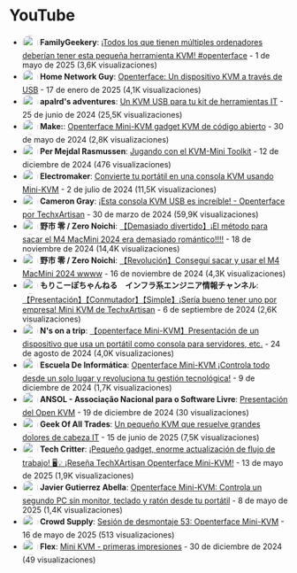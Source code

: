 # YouTube

- <a href="https://www.youtube.com/@FamilyGeekery"><img src="https://yt3.ggpht.com/E0GurViIbPH1skzVN5g7rjvyGnwAGHyjmuBgfjPDn3LyoWApDl4KAXKCt5bEya93aDGL7inhwg=s88-c-k-c0x00ffffff-no-rj" alt="" width="28" style="border-radius: 50%; vertical-align: middle;" onerror="this.style.display='none'"></a> **FamilyGeekery**: [¡Todos los que tienen múltiples ordenadores deberían tener esta pequeña herramienta KVM! #openterface](https://www.youtube.com/watch?v=l5e1wHwZ__c) - 1 de mayo de 2025 (3,6K visualizaciones)
- <a href="https://www.youtube.com/@Home Network Guy"><img src="https://yt3.ggpht.com/wmQPGuau8ThNtsGR0Kc6m78_55P0_hH6fB4p2dPwHlIXyZ61SGk7yl9ogIMxaWhb8Q0f8zAn=s88-c-k-c0x00ffffff-no-rj" alt="" width="28" style="border-radius: 50%; vertical-align: middle;" onerror="this.style.display='none'"></a> **Home Network Guy**: [Openterface: Un dispositivo KVM a través de USB](https://www.youtube.com/watch?v=sKDYsKBv90A) - 17 de enero de 2025 (4,1K visualizaciones)
- <a href="https://www.youtube.com/@apalrd's adventures"><img src="https://yt3.ggpht.com/qencJ8YC4SCPbV_ylp47d-yNIAMTzt6QlncVrJ8FfwRDYeB4m7St7MZNSCDOVx3Qw_9CJxHR5A=s88-c-k-c0x00ffffff-no-rj" alt="" width="28" style="border-radius: 50%; vertical-align: middle;" onerror="this.style.display='none'"></a> **apalrd's adventures**: [Un KVM USB para tu kit de herramientas IT](https://www.youtube.com/watch?v=ZZ5P6MnBcHw) - 25 de junio de 2024 (25,5K visualizaciones)
- <a href="https://www.youtube.com/@Make:"><img src="https://yt3.ggpht.com/ytc/AIdro_mbT6bPBRqaz5fH4ZhPL1KzEDJ1y1-ZgA8Bt1OATJ9omHvR=s88-c-k-c0x00ffffff-no-rj" alt="" width="28" style="border-radius: 50%; vertical-align: middle;" onerror="this.style.display='none'"></a> **Make:**: [Openterface Mini-KVM gadget KVM de código abierto](https://www.youtube.com/watch?v=lwitzvmxsgc) - 30 de mayo de 2024 (2,8K visualizaciones)
- <a href="https://www.youtube.com/@Per Mejdal Rasmussen"><img src="https://yt3.ggpht.com/ytc/AIdro_kdotLHlTa1Y2q8-iN2iWHWF1EUnyVTxxrfbXqb-9ql7sY=s88-c-k-c0x00ffffff-no-rj" alt="" width="28" style="border-radius: 50%; vertical-align: middle;" onerror="this.style.display='none'"></a> **Per Mejdal Rasmussen**: [Jugando con el KVM-Mini Toolkit](https://www.youtube.com/watch?v=FaAFCHHQeQg) - 12 de diciembre de 2024 (476 visualizaciones)
- <a href="https://www.youtube.com/@Electromaker"><img src="https://yt3.ggpht.com/erBuQrc8PUPxL6UVWNLwUUXZu1QoY1qmWe4x-nVdxhw_kMOeMsT3SDhHM3sYxt2oYKC--zNvug=s88-c-k-c0x00ffffff-no-rj" alt="" width="28" style="border-radius: 50%; vertical-align: middle;" onerror="this.style.display='none'"></a> **Electromaker**: [Convierte tu portátil en una consola KVM usando Mini-KVM](https://www.youtube.com/watch?v=K0EuMSQEwKo) - 2 de julio de 2024 (11,5K visualizaciones)
- <a href="https://www.youtube.com/@Cameron Gray"><img src="https://yt3.ggpht.com/5PO3ZYQMljAvN-whnmlMKXvceL0N83EvbrICFDqNT70MgCk_pRAlRAPPE2QZNqsxRfcJ_pRjo7k=s88-c-k-c0x00ffffff-no-rj" alt="" width="28" style="border-radius: 50%; vertical-align: middle;" onerror="this.style.display='none'"></a> **Cameron Gray**: [¡Esta consola KVM USB es increíble! - Openterface por TechxArtisan](https://www.youtube.com/watch?v=xAEQpWyfY-c) - 30 de marzo de 2024 (59,9K visualizaciones)
- <a href="https://www.youtube.com/@野市 零 / Zero Noichi"><img src="https://yt3.ggpht.com/-wFXaLYB_lhWD63lDMk7y9_ye3uBcM68c1Yh9B-_9iSQR5OxUwwiJBkzKrZasEe4_rEYVoLA=s88-c-k-c0x00ffffff-no-rj" alt="" width="28" style="border-radius: 50%; vertical-align: middle;" onerror="this.style.display='none'"></a> **野市 零 / Zero Noichi**: [【Demasiado divertido】¡El método para sacar el M4 MacMini 2024 era demasiado romántico!!!!](https://www.youtube.com/watch?v=B7GHj7mPei4) - 18 de noviembre de 2024 (14,4K visualizaciones)
- <a href="https://www.youtube.com/@野市 零 / Zero Noichi"><img src="https://yt3.ggpht.com/-wFXaLYB_lhWD63lDMk7y9_ye3uBcM68c1Yh9B-_9iSQR5OxUwwiJBkzKrZasEe4_rEYVoLA=s88-c-k-c0x00ffffff-no-rj" alt="" width="28" style="border-radius: 50%; vertical-align: middle;" onerror="this.style.display='none'"></a> **野市 零 / Zero Noichi**: [【Revolución】Conseguí sacar y usar el M4 MacMini 2024 wwww](https://www.youtube.com/watch?v=1iTaDp24PBI) - 16 de noviembre de 2024 (4,3K visualizaciones)
- <a href="https://www.youtube.com/@もりこーぽちゃんねる　インフラ系エンジニア情報チャンネル"><img src="https://yt3.ggpht.com/SnBBa_jP4nHBXxH8x15EVoxK0Lmd7DNUPaSIzajdyHLBylcN9DtqmK11YH5IDoTtpgprQUiBKt8=s88-c-k-c0x00ffffff-no-rj" alt="" width="28" style="border-radius: 50%; vertical-align: middle;" onerror="this.style.display='none'"></a> **もりこーぽちゃんねる　インフラ系エンジニア情報チャンネル**: [【Presentación】【Conmutador】【Simple】¡Sería bueno tener uno por empresa! Mini KVM de TechxArtisan](https://www.youtube.com/watch?v=hOSP7je8zSk) - 6 de septiembre de 2024 (2,6K visualizaciones)
- <a href="https://www.youtube.com/@N's on a trip"><img src="https://yt3.ggpht.com/ytc/AIdro_mZcPSKP_AhotkMl-hIEgx1D4jYY8WrBMdilMfqR3lGhw=s88-c-k-c0x00ffffff-no-rj" alt="" width="28" style="border-radius: 50%; vertical-align: middle;" onerror="this.style.display='none'"></a> **N's on a trip**: [【openterface Mini-KVM】Presentación de un dispositivo que usa un portátil como consola para servidores, etc.](https://www.youtube.com/watch?v=U8kvzWnOWWc) - 24 de agosto de 2024 (4,0K visualizaciones)
- <a href="https://www.youtube.com/@Escuela De Informática"><img src="https://yt3.ggpht.com/ytc/AIdro_n3viduJaRLR09pfZekDq2MYO6Xtg8SfshR2Bot0zNpXQg=s88-c-k-c0x00ffffff-no-rj" alt="" width="28" style="border-radius: 50%; vertical-align: middle;" onerror="this.style.display='none'"></a> **Escuela De Informática**: [Openterface Mini-KVM ¡Controla todo desde un solo lugar y revoluciona tu gestión tecnológica!](https://www.youtube.com/watch?v=XTbpzx91Qbs) - 9 de diciembre de 2024 (1,7K visualizaciones)
- <a href="https://www.youtube.com/@ANSOL - Associação Nacional para o Software Livre"><img src="https://yt3.ggpht.com/23qr9nbZX5PvvYTzJjyAG-Wghnvao86rfwM-Yy58ZA0kvvWbA4dMaC7fAUzCJ56U2uN6r6Zo=s88-c-k-c0x00ffffff-no-rj" alt="" width="28" style="border-radius: 50%; vertical-align: middle;" onerror="this.style.display='none'"></a> **ANSOL - Associação Nacional para o Software Livre**: [Presentación del Open KVM](https://www.youtube.com/watch?v=VjH0H8Nt68k) - 19 de diciembre de 2024 (30 visualizaciones)
- <a href="https://www.youtube.com/@Geek Of All Trades"><img src="https://yt3.ggpht.com/U0OdbO7R13-ySf4G__3r3uQJw3yxAzi4VGjiqaeT5kMOM5VsSB7NRsO_Joks09srZtkwGB5GGFE=s88-c-k-c0x00ffffff-no-rj" alt="" width="28" style="border-radius: 50%; vertical-align: middle;" onerror="this.style.display='none'"></a> **Geek Of All Trades**: [Un pequeño KVM que resuelve grandes dolores de cabeza IT](https://www.youtube.com/watch?v=VfVGD2bQswQ) - 15 de junio de 2025 (7,5K visualizaciones)
- <a href="https://www.youtube.com/@Tech Critter"><img src="https://yt3.ggpht.com/ytc/AIdro_nEP7oWvQWCiJIUYPlPxjjLhc-bke_nlUfy-dJkTk80Iw=s88-c-k-c0x00ffffff-no-rj" alt="" width="28" style="border-radius: 50%; vertical-align: middle;" onerror="this.style.display='none'"></a> **Tech Critter**: [¡Pequeño gadget, enorme actualización de flujo de trabajo! 🖥️💡 ¡Reseña TechXArtisan Openterface Mini-KVM!](https://www.youtube.com/watch?v=MNp8AifZ8_Q) - 13 de mayo de 2025 (1,9K visualizaciones)
- <a href="https://www.youtube.com/@Javier Gutierrez Abella"><img src="https://yt3.ggpht.com/ytc/AIdro_lkVDRCHKSbjko5n0Vto1FazyoHLtYHZ0BJLq554iF0ZNW1=s88-c-k-c0x00ffffff-no-rj" alt="" width="28" style="border-radius: 50%; vertical-align: middle;" onerror="this.style.display='none'"></a> **Javier Gutierrez Abella**: [Openterface Mini-KVM: Controla un segundo PC sin monitor, teclado y ratón desde tu portátil](https://www.youtube.com/watch?v=Lf45H4Hkt1o) - 8 de mayo de 2025 (1,4K visualizaciones)
- <a href="https://www.youtube.com/@Crowd Supply"><img src="https://yt3.ggpht.com/ytc/AIdro_k3sdLF_Um9i3PE-j1PgaVzoR5biaME7Qs-3MPnuyfdag=s88-c-k-c0x00ffffff-no-rj" alt="" width="28" style="border-radius: 50%; vertical-align: middle;" onerror="this.style.display='none'"></a> **Crowd Supply**: [Sesión de desmontaje 53: Openterface Mini-KVM](https://www.youtube.com/watch?v=Tp4f_uxEo6E) - 16 de mayo de 2025 (513 visualizaciones)
- <a href="https://www.youtube.com/@Flex"><img src="https://yt3.ggpht.com/Kf3e_fA9yQ_wBLDT_9iq4STHrt9HoXOI_pCx4uWphCaLeZTYhgSwwnZJ0mhNZRijfB0fGd38lQ=s88-c-k-c0x00ffffff-no-rj" alt="" width="28" style="border-radius: 50%; vertical-align: middle;" onerror="this.style.display='none'"></a> **Flex**: [Mini KVM - primeras impresiones](https://www.youtube.com/watch?v=xQev3upcoKo) - 30 de diciembre de 2024 (49 visualizaciones)
